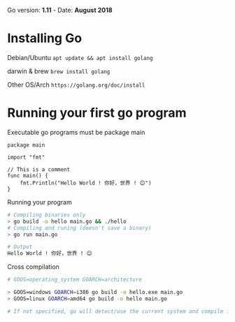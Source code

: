 Go version: __1.11__ - Date: __August 2018__
 

# Installing Go
Debian/Ubuntu
`apt update && apt install golang`

darwin & brew
`brew install golang`

Other OS/Arch
`https://golang.org/doc/install`


# Running your first go program

Executable go programs must be package main
```golang
package main 

import "fmt"

// This is a comment
func main() {
    fmt.Println("Hello World ! 你好，世界 ! 😊")
}
```

Running your program

```sh
# Compiling binaries only
> go build -o hello main.go && ./hello
# Compiling and runing (doesn't save a binary)
> go run main.go

# Output
Hello World ! 你好，世界 ! 😊
```

Cross compilation
```sh
# GOOS=operating_system GOARCH=architecture

> GOOS=windows GOARCH=i386 go build -o hello.exe main.go
> GOOS=linux GOARCH=amd64 go build -o hello main.go

# If not specified, go will detect/use the current system and compile for it
```
